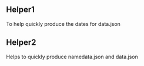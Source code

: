 <h2>Helper1</h2>
To help quickly produce the dates for data.json
<h2>Helper2</h2>
Helps to quickly produce namedata.json and data.json
